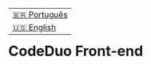 <table align="right">
  <tr>
    <td>
      <a href="readme-pt.md">🇧🇷 Português</a>
    </td>
  </tr>
  <tr>
    <td>
      <a href="README.md">🇺🇸 English</a>
    </td>
  </tr>
</table>

<br>

# CodeDuo Front-end